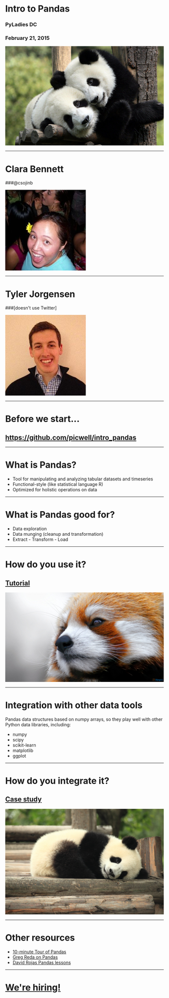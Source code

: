 # Intro to Pandas
### PyLadies DC
### February 21, 2015

![](images/panda1.jpg)

---
# Clara Bennett

###@csojinb

![right](images/clara.jpg)

---
# Tyler Jorgensen

###[doesn't use Twitter]

![left](images/tyler.jpg)

---
# Before we start...

## https://github.com/picwell/intro_pandas

---
# What is Pandas?

- Tool for manipulating and analyzing tabular datasets and timeseries
- Functional-style (like statistical language R)
- Optimized for holistic operations on data

---
# What is Pandas good for?

- Data exploration
- Data munging (cleanup and transformation)
- Extract - Transform - Load

---
# How do you use it?

## [Tutorial](http://nbviewer.ipython.org/github/picwell/intro_pandas/blob/master/pandas_tutorial.ipynb)

![](images/redpanda.jpg)

---
# Integration with other data tools

Pandas data structures based on numpy arrays, so they play well with other Python data libraries, including:

- numpy
- scipy
- scikit-learn
- matplotlib
- ggplot

---
# How do you integrate it?

## [Case study](http://nbviewer.ipython.org/github/picwell/intro_pandas/blob/master/pandas_case_study.ipynb)

![](images/panda2.jpg)

---
# Other resources

- [10-minute Tour of Pandas](https://vimeo.com/59324550)
- [Greg Reda on Pandas](http://www.gregreda.com/2013/10/26/intro-to-pandas-data-structures/)
- [David Rojas Pandas lessons](https://bitbucket.org/hrojas/learn-pandas)

---
# [We're hiring!](http://www.picwell.com/careers)

